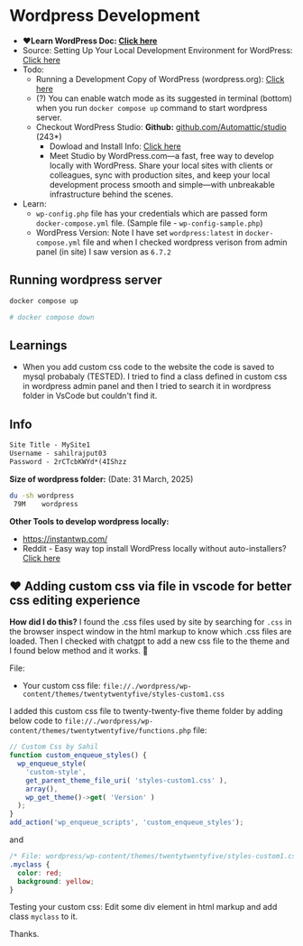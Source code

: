 # Wordpress Development

- **❤️Learn WordPress Doc: [Click here](https://docs.google.com/document/d/16GdXBSDFBl1T9A_SJa1ITBGB1VBN0aAQ-VAoBpyEcXM/edit?tab=t.0)**
- Source: Setting Up Your Local Development Environment for WordPress: [Click here](https://wordpress.com/blog/2022/11/14/setting-up-your-local-development-environment-for-wordpress/)
- Todo:
  - Running a Development Copy of WordPress (wordpress.org): [Click here](https://developer.wordpress.org/advanced-administration/before-install/development/)
  - (?) You can enable watch mode as its suggested in terminal (bottom) when you run `docker compose up` command to start wordpress server.
  - Checkout WordPress Studio: **Github:** [github.com/Automattic/studio](https://github.com/Automattic/studio) (243\*)
    - Dowload and Install Info: [Click here](https://developer.wordpress.com/studio)
    - Meet Studio by WordPress.com—a fast, free way to develop locally with WordPress. Share your local sites with clients or colleagues, sync with production sites, and keep your local development process smooth and simple—with unbreakable infrastructure behind the scenes.
- Learn:
  - `wp-config.php` file has your credentials which are passed form `docker-compose.yml` file. (Sample file - `wp-config-sample.php`)
  - WordPress Version: Note I have set `wordpress:latest` in `docker-compose.yml` file and when I checked wordpress verison from admin panel (in site) I saw version as `6.7.2`

## Running wordpress server

```bash
docker compose up

# docker compose down
```

## Learnings

- When you add custom css code to the website the code is saved to mysql probabaly (TESTED). I tried to find a class defined in custom css in wordpress admin panel and then I tried to search it in wordpress folder in VsCode but couldn't find it.

## Info

```txt
Site Title - MySite1
Username - sahilrajput03
Password - 2rCTcbKWYd*(4IShzz
```

**Size of wordpress folder:** (Date: 31 March, 2025)

```bash
du -sh wordpress
 79M    wordpress
```

**Other Tools to develop wordpress locally:**

- https://instantwp.com/
- Reddit - Easy way top install WordPress locally without auto-installers? [Click here](https://www.reddit.com/r/Wordpress/comments/1d2p8n7/easy_way_top_install_wordpress_locally_without/)

## ❤️ Adding custom css via file in vscode for better css editing experience

**How did I do this?** I found the .css files used by site by searching for `.css` in the browser inspect window in the html markup to know which .css files are loaded. Then I checked with chatgpt to add a new css file to the theme and I found below method and it works. 🎉

File:

- Your custom css file: `file://./wordpress/wp-content/themes/twentytwentyfive/styles-custom1.css`

I added this custom css file to twenty-twenty-five theme folder by adding below code to `file://./wordpress/wp-content/themes/twentytwentyfive/functions.php` file:

```js
// Custom Css by Sahil
function custom_enqueue_styles() {
  wp_enqueue_style(
    'custom-style',
    get_parent_theme_file_uri( 'styles-custom1.css' ),
    array(),
    wp_get_theme()->get( 'Version' )
  );
}
add_action('wp_enqueue_scripts', 'custom_enqueue_styles');
```

and

```css
/* File: wordpress/wp-content/themes/twentytwentyfive/styles-custom1.css */
.myclass {
  color: red;
  background: yellow;
}
```

Testing your custom css: Edit some div element in html markup and add class `myclass` to it.

Thanks.
